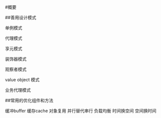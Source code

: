 #概要

##善用设计模式

单例模式

代理模式

享元模式

装饰器模式

观察者模式

value object 模式

业务代理模式


##常用的优化组件和方法

缓冲buffer
缓存cache
对象复用
并行替代串行
负载均衡
时间换空间
空间换时间

